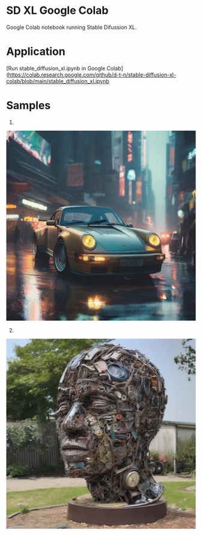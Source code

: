 # SD XL Google Colab
 Google Colab notebook running Stable Difussion XL.

# Application

[Run stable_diffusion_xl.ipynb in Google Colab](https://colab.research.google.com/github/d-t-n/stable-diffusion-xl-colab/blob/main/stable_diffusion_xl.ipynb

# Samples

1)
![Alt text](output-por.jpg)


2)
![Alt text](output-sculp.jpg)

